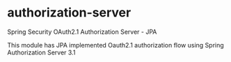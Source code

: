 # authorization-server
Spring Security OAuth2.1  Authorization Server - JPA

This module has JPA implemented Oauth2.1 authorization flow using Spring Authorization Server 3.1

